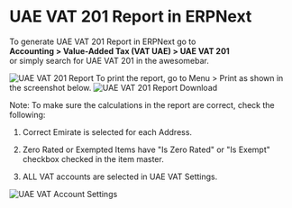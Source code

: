# UAE VAT 201 Report in ERPNext

To generate UAE VAT 201 Report in ERPNext go to <br>
**Accounting > Value-Added Tax (VAT UAE) > UAE VAT 201** <br>
or simply search for UAE VAT 201 in the awesomebar.

<img class="screenshot" alt="UAE VAT 201 Report" src="{{docs_base_url}}/assets/img/regional/uae/uae-vat-21-report.png">
To print the report, go to Menu > Print as shown in the screenshot below.

<img class="screenshot" alt="UAE VAT 201 Report Download" src="{{docs_base_url}}/assets/img/regional/uae/uae-vat-21-download.png">

Note: To make sure the calculations in the report are correct, check the following:

1. Correct Emirate is selected for each Address.

2. Zero Rated or Exempted Items have "Is Zero Rated" or "Is Exempt" checkbox checked in the item master.

3. ALL VAT accounts are selected in UAE VAT Settings.

<img class="screenshot" alt="UAE VAT Account Settings" src="{{docs_base_url}}/assets/img/regional/uae/uae-vat-account-settings.png">
